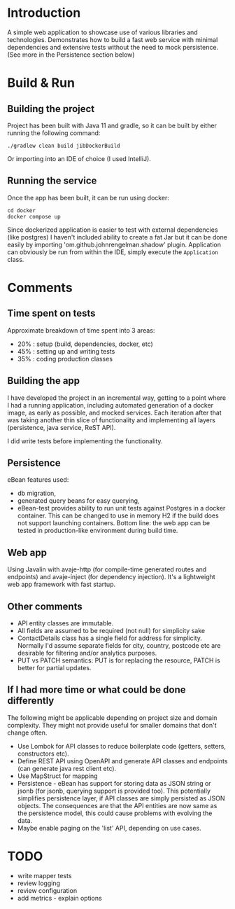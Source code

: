 Introduction
=====
A simple web application to showcase use of various libraries and technologies.
Demonstrates how to build a fast web service with minimal dependencies and extensive tests without the need to mock persistence.
(See more in the Persistence section below)

Build & Run
=====

Building the project
-----
Project has been built with Java 11 and gradle, so it can be built by either running the following command:
```
./gradlew clean build jibDockerBuild

```
Or importing into an IDE of choice (I used IntelliJ).

Running the service
-----
Once the app has been built, it can be run using docker:
```
cd docker
docker compose up
```

Since dockerized application is easier to test with external dependencies (like postgres)
I haven't included ability to create a fat Jar but it can be done easily by importing 'om.github.johnrengelman.shadow' plugin.
Application can obviously be run from within the IDE, simply execute the `Application` class.

Comments
=====

Time spent on tests
-----
Approximate breakdown of time spent into 3 areas:
- 20% : setup (build, dependencies, docker, etc)
- 45% : setting up and writing tests
- 35% : coding production classes

Building the app
-----
I have developed the project in an incremental way, getting to a point where I had a running application, including automated generation of a docker image, as early as possible, and mocked services.
Each iteration after that was taking another thin slice of functionality and implementing all layers (persistence, java service, ReST API).

I did write tests before implementing the functionality.

Persistence
-----
eBean features used:
- db migration,
- generated query beans for easy querying,
- eBean-test provides ability to run unit tests against Postgres in a docker container. This can be changed to use in memory H2 if the build does not support launching containers. Bottom line: the web app can be tested in production-like environment during build time.

Web app
-----
Using Javalin with avaje-http (for compile-time generated routes and endpoints) and avaje-inject (for dependency injection).
It's a lightweight web app framework with fast startup.

Other comments
-----
- API entity classes are immutable.
- All fields are assumed to be required (not null) for simplicity sake
- ContactDetails class has a single field for address for simplicity. Normally I'd assume separate fields for city, country, postcode etc are desirable for filtering and/or analytics purposes.
- PUT vs PATCH semantics: PUT is for replacing the resource, PATCH is better for partial updates.

If I had more time or what could be done differently
-----
The following might be applicable depending on project size and domain complexity. They might not provide useful for smaller domains that don't change often.
- Use Lombok for API classes to reduce boilerplate code (getters, setters, constructors etc).
- Define REST API using OpenAPI and generate API classes and endpoints (can generate java rest client etc).
- Use MapStruct for mapping
- Persistence - eBean has support for storing data as JSON string or jsonb (for jsonb, querying support is provided too). This potentially simplifies persistence layer, if API classes are simply persisted as JSON objects. The consequences are that the API entities are now same as the persistence model, this could cause problems with evolving the data.
- Maybe enable paging on the 'list' API, depending on use cases.

TODO
=====
- write mapper tests
- review logging
- review configuration
- add metrics - explain options

